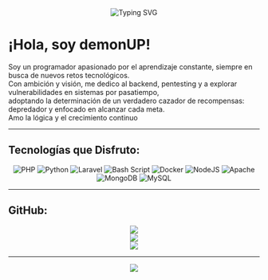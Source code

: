 <!-- Encabezado con efecto "typing" -->
<div align="center">
  <img src="https://readme-typing-svg.demolab.com?font=Fira+Code&size=32&duration=2800&pause=500&color=F70000&center=true&vCenter=true&width=435&lines=Bienvenido+a+mi+perfil!" alt="Typing SVG" />
</div>

# ¡Hola, soy demonUP!
Soy un programador apasionado por el aprendizaje constante, siempre en busca de nuevos retos tecnológicos.  <br>
Con ambición y visión, me dedico al backend, pentesting y a explorar vulnerabilidades en sistemas por pasatiempo,  <br>
adoptando la determinación de un verdadero cazador de recompensas: depredador y enfocado en alcanzar cada meta.  <br>
Amo la lógica y el crecimiento continuo

---

## Tecnologías que Disfruto:
<div align="center">

![PHP](https://img.shields.io/badge/php-%23777BB4.svg?style=for-the-badge&logo=php&logoColor=white) 
![Python](https://img.shields.io/badge/python-3670A0?style=for-the-badge&logo=python&logoColor=white)
![Laravel](https://img.shields.io/badge/laravel-%23FF2D20.svg?style=for-the-badge&logo=laravel&logoColor=white) 
![Bash Script](https://img.shields.io/badge/bash_script-%23121011.svg?style=for-the-badge&logo=gnu-bash&logoColor=white) 
![Docker](https://img.shields.io/badge/docker-%230db7ed.svg?style=for-the-badge&logo=docker&logoColor=white) 
![NodeJS](https://img.shields.io/badge/node.js-6DA55F?style=for-the-badge&logo=node.js&logoColor=white) 
![Apache](https://img.shields.io/badge/apache-%23D42029.svg?style=for-the-badge&logo=apache&logoColor=white) 
![MongoDB](https://img.shields.io/badge/MongoDB-%234ea94b.svg?style=for-the-badge&logo=mongodb&logoColor=white) 
![MySQL](https://img.shields.io/badge/mysql-4479A1.svg?style=for-the-badge&logo=mysql&logoColor=white)

</div>

---

## GitHub:
<div align="center">

![](https://github-readme-stats.vercel.app/api?username=DemonUP&theme=shadow_red&hide_border=false&include_all_commits=true&count_private=false)<br/>
![](https://nirzak-streak-stats.vercel.app/?user=DemonUP&theme=shadow_red&hide_border=false)<br/>
![](https://github-readme-stats.vercel.app/api/top-langs/?username=DemonUP&theme=shadow_red&hide_border=false&include_all_commits=true&count_private=false&layout=compact)

</div>

---

<div align="center">

[![](https://visitcount.itsvg.in/api?id=DemonUP&icon=0&color=0)](https://visitcount.itsvg.in)

</div>
<!-- Proudly created with GPRM ( https://gprm.itsvg.in ) -->

